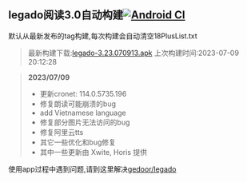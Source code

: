 ## legado阅读3.0自动构建[![Android CI](https://github.com/10bits/gedoor-Build/workflows/Android%20CI/badge.svg)](https://github.com/10bits/gedoor-Build/actions)

默认从最新发布的tag构建,每次构建会自动清空18PlusList.txt

> 最新构建下载:[legado-3.23.070913.apk](https://github.com/EternalTimes/gedoor-Build/releases/download/legado-3.23.070913/legado-3.23.070913.apk) 上次构建时间:2023-07-09 20:12:28
<!--start-->
> **2023/07/09**
> 
> * 更新cronet: 114.0.5735.196
> * 修复朗读可能崩溃的bug
> * add Vietnamese language
> * 修复部分图片无法访问的bug
> * 修复阿里云tts
> * 其它一些优化和bug修复
> * 其中一些更新由 Xwite, Horis 提供
<!--end-->
  
使用app过程中遇到问题,请到这里解决[gedoor/legado](https://github.com/gedoor/legado/issues)

